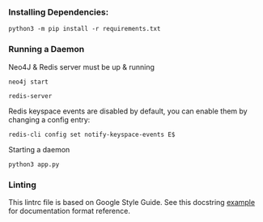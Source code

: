 ### Installing Dependencies:

`python3 -m pip install -r requirements.txt`

### Running a Daemon

Neo4J & Redis server must be up & running

`neo4j start`

`redis-server`

Redis keyspace events are disabled by default, you can enable them by changing a config entry:

`redis-cli config set notify-keyspace-events E$` 

Starting a daemon

`python3 app.py`

### Linting

This lintrc file is based on Google Style Guide. See this docstring [example](http://sphinxcontrib-napoleon.readthedocs.io/en/latest/example_google.html) for documentation format reference.